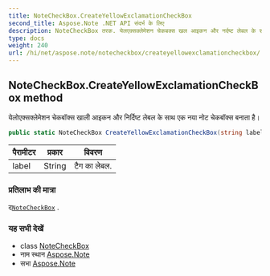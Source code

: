 ```yaml
---
title: NoteCheckBox.CreateYellowExclamationCheckBox
second_title: Aspose.Note .NET API संदर्भ के लिए
description: NoteCheckBox तरक. येलएक्सक्लेमेशन चेकबक्स खल आइकन और नर्दष्ट लेबल के सथ एक नय नट चेकबक्स बनत है
type: docs
weight: 240
url: /hi/net/aspose.note/notecheckbox/createyellowexclamationcheckbox/
---
```

## NoteCheckBox.CreateYellowExclamationCheckBox method

येलोएक्सक्लेमेशन चेकबॉक्स खाली आइकन और निर्दिष्ट लेबल के साथ एक नया नोट चेकबॉक्स बनाता है।

```csharp
public static NoteCheckBox CreateYellowExclamationCheckBox(string label = "Client request")
```

| पैरामीटर | प्रकार | विवरण |
| --- | --- | --- |
| label | String | टैग का लेबल. |

### प्रतिलाभ की मात्रा

द[`NoteCheckBox`](../) .

### यह सभी देखें

* class [NoteCheckBox](../)
* नाम स्थान [Aspose.Note](../../notecheckbox/)
* सभा [Aspose.Note](../../../)



